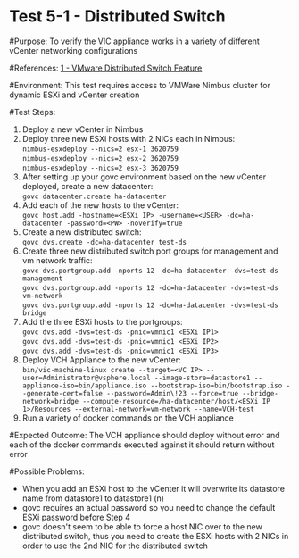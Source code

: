 Test 5-1 - Distributed Switch
=======

#Purpose:
To verify the VIC appliance works in a variety of different vCenter networking configurations

#References:
[1 - VMware Distributed Switch Feature](https://www.vmware.com/products/vsphere/features/distributed-switch.html)

#Environment:
This test requires access to VMWare Nimbus cluster for dynamic ESXi and vCenter creation

#Test Steps:
1. Deploy a new vCenter in Nimbus
2. Deploy three new ESXi hosts with 2 NICs each in Nimbus:  
```nimbus-esxdeploy --nics=2 esx-1 3620759```  
```nimbus-esxdeploy --nics=2 esx-2 3620759```  
```nimbus-esxdeploy --nics=2 esx-3 3620759```
3. After setting up your govc environment based on the new vCenter deployed, create a new datacenter:  
```govc datacenter.create ha-datacenter```
4. Add each of the new hosts to the vCenter:  
```govc host.add -hostname=<ESXi IP> -username=<USER> -dc=ha-datacenter -password=<PW> -noverify=true```
5. Create a new distributed switch:  
```govc dvs.create -dc=ha-datacenter test-ds```
6. Create three new distributed switch port groups for management and vm network traffic:  
```govc dvs.portgroup.add -nports 12 -dc=ha-datacenter -dvs=test-ds management```  
```govc dvs.portgroup.add -nports 12 -dc=ha-datacenter -dvs=test-ds vm-network```  
```govc dvs.portgroup.add -nports 12 -dc=ha-datacenter -dvs=test-ds bridge```
7. Add the three ESXi hosts to the portgroups:  
```govc dvs.add -dvs=test-ds -pnic=vmnic1 <ESXi IP1>```  
```govc dvs.add -dvs=test-ds -pnic=vmnic1 <ESXi IP2>```  
```govc dvs.add -dvs=test-ds -pnic=vmnic1 <ESXi IP3>```
8. Deploy VCH Appliance to the new vCenter:  
```bin/vic-machine-linux create --target=<VC IP> --user=Administrator@vsphere.local --image-store=datastore1 --appliance-iso=bin/appliance.iso --bootstrap-iso=bin/bootstrap.iso --generate-cert=false --password=Admin\!23 --force=true --bridge-network=bridge --compute-resource=/ha-datacenter/host/<ESXi IP 1>/Resources --external-network=vm-network --name=VCH-test```
9. Run a variety of docker commands on the VCH appliance

#Expected Outcome:
The VCH appliance should deploy without error and each of the docker commands executed against it should return without error

#Possible Problems:
* When you add an ESXi host to the vCenter it will overwrite its datastore name from datastore1 to datastore1 (n)
* govc requires an actual password so you need to change the default ESXi password before Step 4
* govc doesn't seem to be able to force a host NIC over to the new distributed switch, thus you need to create the ESXi hosts with 2 NICs in order to use the 2nd NIC for the distributed switch
